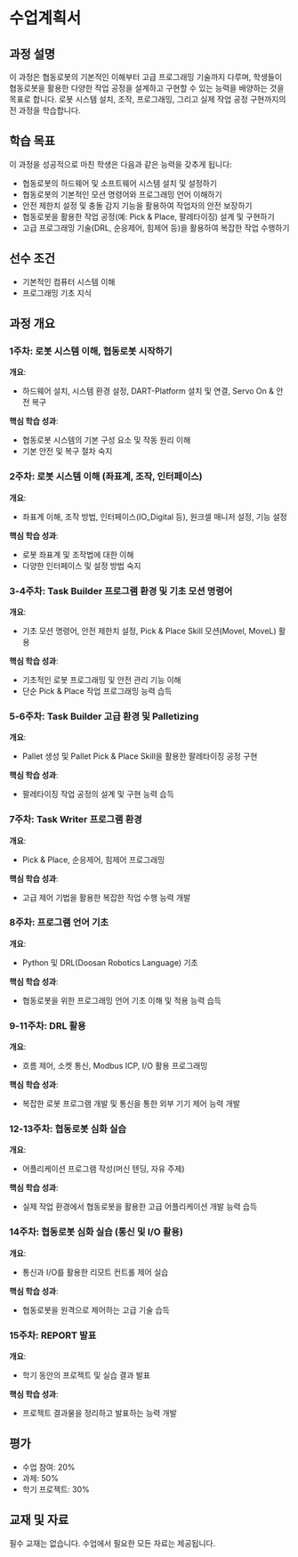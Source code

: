# 수업계획서

## 과정 설명

이 과정은 협동로봇의 기본적인 이해부터 고급 프로그래밍 기술까지 다루며, 학생들이 협동로봇을 활용한 다양한 작업 공정을 설계하고 구현할 수 있는 능력을 배양하는 것을 목표로 합니다. 로봇 시스템 설치, 조작, 프로그래밍, 그리고 실제 작업 공정 구현까지의 전 과정을 학습합니다.

## 학습 목표

이 과정을 성공적으로 마친 학생은 다음과 같은 능력을 갖추게 됩니다:

- 협동로봇의 하드웨어 및 소프트웨어 시스템 설치 및 설정하기
- 협동로봇의 기본적인 모션 명령어와 프로그래밍 언어 이해하기
- 안전 제한치 설정 및 충돌 감지 기능을 활용하여 작업자의 안전 보장하기
- 협동로봇을 활용한 작업 공정(예: Pick & Place, 팔레타이징) 설계 및 구현하기
- 고급 프로그래밍 기술(DRL, 순응제어, 힘제어 등)을 활용하여 복잡한 작업 수행하기

## 선수 조건

- 기본적인 컴퓨터 시스템 이해
- 프로그래밍 기초 지식

## 과정 개요

### 1주차: 로봇 시스템 이해, 협동로봇 시작하기

**개요**:

- 하드웨어 설치, 시스템 환경 설정, DART-Platform 설치 및 연결, Servo On & 안전 복구

**핵심 학습 성과**:

- 협동로봇 시스템의 기본 구성 요소 및 작동 원리 이해
- 기본 안전 및 복구 절차 숙지

### 2주차: 로봇 시스템 이해 (좌표계, 조작, 인터페이스)

**개요**:

- 좌표계 이해, 조작 방법, 인터페이스(IO\_Digital 등), 원크셀 매니저 설정, 기능 설정

**핵심 학습 성과**:

- 로봇 좌표계 및 조작법에 대한 이해
- 다양한 인터페이스 및 설정 방법 숙지

### 3-4주차: Task Builder 프로그램 환경 및 기초 모션 명령어

**개요**:

- 기초 모션 명령어, 안전 제한치 설정, Pick & Place Skill 모션(Movel, MoveL) 활용

**핵심 학습 성과**:

- 기초적인 로봇 프로그래밍 및 안전 관리 기능 이해
- 단순 Pick & Place 작업 프로그래밍 능력 습득

### 5-6주차: Task Builder 고급 환경 및 Palletizing

**개요**:

- Pallet 생성 및 Pallet Pick & Place Skill을 활용한 팔레타이징 공정 구현

**핵심 학습 성과**:

- 팔레타이징 작업 공정의 설계 및 구현 능력 습득

### 7주차: Task Writer 프로그램 환경

**개요**:

- Pick & Place, 순응제어, 힘제어 프로그래밍

**핵심 학습 성과**:

- 고급 제어 기법을 활용한 복잡한 작업 수행 능력 개발

### 8주차: 프로그램 언어 기초

**개요**:

- Python 및 DRL(Doosan Robotics Language) 기초

**핵심 학습 성과**:

- 협동로봇을 위한 프로그래밍 언어 기초 이해 및 적용 능력 습득

### 9-11주차: DRL 활용

**개요**:

- 흐름 제어, 소켓 통신, Modbus ICP, I/O 활용 프로그래밍

**핵심 학습 성과**:

- 복잡한 로봇 프로그램 개발 및 통신을 통한 외부 기기 제어 능력 개발

### 12-13주차: 협동로봇 심화 실습

**개요**:

- 어플리케이션 프로그램 작성(머신 텐딩, 자유 주제)

**핵심 학습 성과**:

- 실제 작업 환경에서 협동로봇을 활용한 고급 어플리케이션 개발 능력 습득

### 14주차: 협동로봇 심화 실습 (통신 및 I/O 활용)

**개요**:

- 통신과 I/O를 활용한 리모트 컨트롤 제어 실습

**핵심 학습 성과**:

- 협동로봇을 원격으로 제어하는 고급 기술 습득

### 15주차: REPORT 발표

**개요**:

- 학기 동안의 프로젝트 및 실습 결과 발표

**핵심 학습 성과**:

- 프로젝트 결과물을 정리하고 발표하는 능력 개발

## 평가

- 수업 참여: 20%
- 과제: 50%
- 학기 프로젝트: 30%

## 교재 및 자료

필수 교재는 없습니다. 수업에서 필요한 모든 자료는 제공됩니다.
